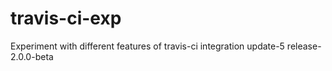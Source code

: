 ---
---
# travis-ci-exp
Experiment with different features of travis-ci integration
update-5
release-2.0.0-beta